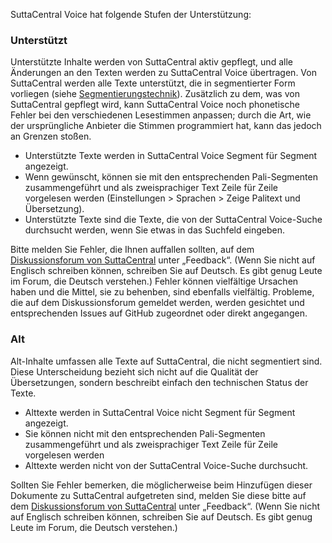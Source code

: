 SuttaCentral Voice hat folgende Stufen der Unterstützung:

### Unterstützt

Unterstützte Inhalte werden von SuttaCentral aktiv gepflegt, und alle Änderungen an den Texten werden zu SuttaCentral Voice übertragen. Von SuttaCentral werden alle Texte unterstützt, die in segmentierter Form vorliegen (siehe [Segmentierungstechnik](/sc-voice/de/Segmentierungstechnik)). Zusätzlich zu dem, was von SuttaCentral gepflegt wird, kann SuttaCentral Voice noch phonetische Fehler bei den verschiedenen Lesestimmen anpassen; durch die Art, wie der ursprüngliche Anbieter die Stimmen programmiert hat, kann das jedoch an Grenzen stoßen.

* Unterstützte Texte werden in SuttaCentral Voice Segment für Segment angezeigt.
* Wenn gewünscht, können sie mit den entsprechenden Pali-Segmenten zusammengeführt und als zweisprachiger Text Zeile für Zeile vorgelesen werden (Einstellungen > Sprachen > Zeige Palitext und Übersetzung).
* Unterstützte Texte sind die Texte, die von der SuttaCentral Voice-Suche durchsucht werden, wenn Sie etwas in das Suchfeld eingeben.

Bitte melden Sie Fehler, die Ihnen auffallen sollten, auf dem [Diskussionsforum von SuttaCentral](https://discourse.suttacentral.net/) unter „Feedback“. (Wenn Sie nicht auf Englisch schreiben können, schreiben Sie auf Deutsch. Es gibt genug Leute im Forum, die Deutsch verstehen.) Fehler können vielfältige Ursachen haben und die Mittel, sie zu behenben, sind ebenfalls vielfältig. Probleme, die auf dem Diskussionsforum gemeldet werden, werden gesichtet und entsprechenden Issues auf GitHub zugeordnet oder direkt angegangen.

### Alt

Alt-Inhalte umfassen alle Texte auf SuttaCentral, die nicht segmentiert sind. Diese Unterscheidung bezieht sich nicht auf die Qualität der Übersetzungen, sondern beschreibt einfach den technischen Status der Texte.

* Alttexte werden in SuttaCentral Voice nicht Segment für Segment angezeigt.
* Sie können nicht mit den entsprechenden Pali-Segmenten zusammengeführt und als zweisprachiger Text Zeile für Zeile vorgelesen werden
* Alttexte werden nicht von der SuttaCentral Voice-Suche durchsucht.

Sollten Sie Fehler bemerken, die möglicherweise beim Hinzufügen dieser Dokumente zu SuttaCentral aufgetreten sind, melden Sie diese bitte auf dem [Diskussionsforum von SuttaCentral](https://discourse.suttacentral.net/) unter „Feedback“. (Wenn Sie nicht auf Englisch schreiben können, schreiben Sie auf Deutsch. Es gibt genug Leute im Forum, die Deutsch verstehen.)
